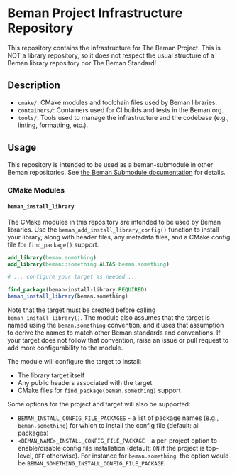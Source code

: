 # Beman Project Infrastructure Repository

<!-- SPDX-License-Identifier: Apache-2.0 WITH LLVM-exception -->

This repository contains the infrastructure for The Beman Project. This is NOT a library repository,
so it does not respect the usual structure of a Beman library repository nor The Beman Standard!

## Description

* `cmake/`: CMake modules and toolchain files used by Beman libraries.
* `containers/`: Containers used for CI builds and tests in the Beman org.
* `tools/`: Tools used to manage the infrastructure and the codebase (e.g., linting, formatting, etc.).

## Usage

This repository is intended to be used as a beman-submodule in other Beman repositories. See
[the Beman Submodule documentation](./tools/beman-submodule/README.md) for details.


### CMake Modules


#### `beman_install_library`

The CMake modules in this repository are intended to be used by Beman libraries. Use the
`beman_add_install_library_config()` function to install your library, along with header
files, any metadata files, and a CMake config file for `find_package()` support.

```cmake
add_library(beman.something)
add_library(beman::something ALIAS beman.something)

# ... configure your target as needed ...

find_package(beman-install-library REQUIRED)
beman_install_library(beman.something)
```

Note that the target must be created before calling `beman_install_library()`. The module
also assumes that the target is named using the `beman.something` convention, and it
uses that assumption to derive the names to match other Beman standards and conventions.
If your target does not follow that convention, raise an issue or pull request to add
more configurability to the module.

The module will configure the target to install:

* The library target itself
* Any public headers associated with the target
* CMake files for `find_package(beman.something)` support

Some options for the project and target will also be supported:

* `BEMAN_INSTALL_CONFIG_FILE_PACKAGES` - a list of package names (e.g., `beman.something`) for which to install the config file
  (default: all packages)
* `<BEMAN_NAME>_INSTALL_CONFIG_FILE_PACKAGE` - a per-project option to enable/disable config file installation (default: `ON` if the project is top-level, `OFF` otherwise). For instance for `beman.something`, the option would be `BEMAN_SOMETHING_INSTALL_CONFIG_FILE_PACKAGE`.
